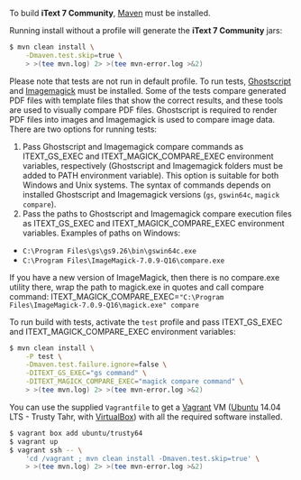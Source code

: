 To build **iText 7 Community**, [Maven][1] must be installed.

Running install without a profile will generate the **iText 7 Community** jars:
```bash
$ mvn clean install \
    -Dmaven.test.skip=true \
    > >(tee mvn.log) 2> >(tee mvn-error.log >&2)
```

Please note that tests are not run in default profile. To run tests, [Ghostscript][2] and [Imagemagick][3] must be installed. 
Some of the tests compare generated PDF files with template files that show the correct results, and these tools are used to
visually compare PDF files. Ghostscript is required to render PDF files into images and Imagemagick is used to compare image data. 
There are two options for running tests:
1. Pass Ghostscript and Imagemagick compare commands as ITEXT_GS_EXEC and ITEXT_MAGICK_COMPARE_EXEC environment variables, respectively 
(Ghostscript and Imagemagick folders must be added to PATH environment variable). This option is suitable for both Windows and Unix systems. 
The syntax of commands depends on installed Ghostscript and Imagemagick versions (`gs`, `gswin64c`, `magick compare`).
2. Pass the paths to Ghostscript and Imagemagick compare execution files as ITEXT_GS_EXEC and ITEXT_MAGICK_COMPARE_EXEC 
environment variables. Examples of paths on Windows:
- `C:\Program Files\gs\gs9.26\bin\gswin64c.exe`
- `C:\Program Files\ImageMagick-7.0.9-Q16\compare.exe`

If you have a new version of ImageMagick, then there is no compare.exe utility there, wrap the path to magick.exe in quotes and call compare command:
ITEXT_MAGICK_COMPARE_EXEC=`"C:\Program Files\ImageMagick-7.0.9-Q16\magick.exe" compare`

To run build with tests, activate the `test` profile and pass ITEXT_GS_EXEC and ITEXT_MAGICK_COMPARE_EXEC environment variables:
```bash
$ mvn clean install \
	-P test \
    -Dmaven.test.failure.ignore=false \
    -DITEXT_GS_EXEC="gs command" \
    -DITEXT_MAGICK_COMPARE_EXEC="magick compare command" \
    > >(tee mvn.log) 2> >(tee mvn-error.log >&2)
```

You can use the supplied `Vagrantfile` to get a [Vagrant][4] VM ([Ubuntu][5] 14.04 LTS - Trusty Tahr, with [VirtualBox][6]) with all the required software installed.
```bash
$ vagrant box add ubuntu/trusty64
$ vagrant up
$ vagrant ssh -- \
    'cd /vagrant ; mvn clean install -Dmaven.test.skip=true' \
    > >(tee mvn.log) 2> >(tee mvn-error.log >&2)
```

[1]: http://maven.apache.org/
[2]: http://www.ghostscript.com/
[3]: http://www.imagemagick.org/
[4]: https://www.vagrantup.com/
[5]: http://www.ubuntu.com/
[6]: https://www.virtualbox.org/